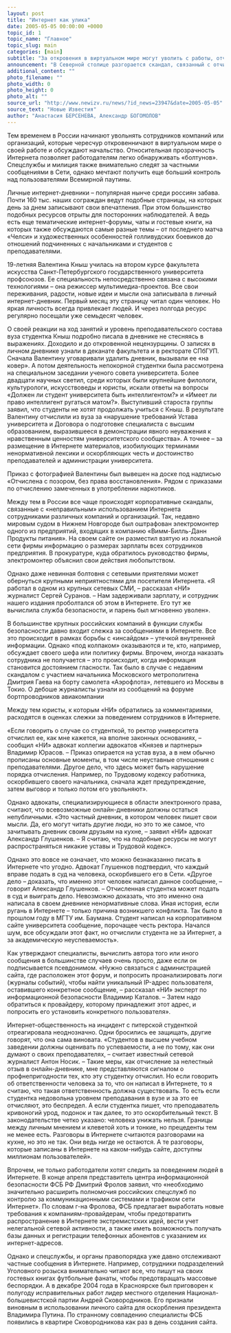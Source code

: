 ```yaml
---
layout: post
title: "Интернет как улика"
date: 2005-05-05 00:00:00 +0000
topic_id: 1
topic_name: "Главное"
topic_slug: main
categories: [main]
subtitle: "За откровения в виртуальном мире могут уволить с работы, отчислить из вуза и даже посадить в тюрьму"
announcement: "В Северной столице разгорается скандал, связанный с отчислением 19-летней студентки Валентины Кныш из Санкт-Петербургского гуманитарного университета профсоюзов (СПбГУП). Дело в том, что в своем личном интернет-дневнике Валентина нелестно отозвалась о преподавателях вуза."
additional_content: ""
photo_filename: ""
photo_width: 0
photo_height: 0
photo_alt: ""
source_url: "http://www.newizv.ru/news/?id_news=23947&date=2005-05-05"
source_text: "Новые Известия"
author: "Анастасия БЕРСЕНЕВА, Александр БОГОМОЛОВ"
---
```

Тем временем в России начинают увольнять сотрудников компаний или организаций, которые чересчур откровенничают в виртуальном мире о своей работе и обсуждают начальство. Относительная прозрачность Интернета позволяет работодателям легко обнаруживать «болтунов». Спецслужбы и милиция также внимательно следят за частными сообщениями в Сети, однако мечтают получить еще больший контроль над пользователями Всемирной паутины.

Личные интернет-дневники – популярная нынче среди россиян забава. Почти 160 тыс. наших сограждан ведут подобные страницы, на которых день за днем записывают свои впечатления. При этом большинство подобных ресурсов отрыты для посторонних наблюдателей. А ведь есть еще тематические интернет-форумы, чаты и гостевые книги, на которых также обсуждаются самые разные темы – от последнего матча «Челси» и художественных особенностей голливудских боевиков до отношений подчиненных с начальниками и студентов с преподавателями.

19-летняя Валентина Кныш училась на втором курсе факультета искусства Санкт-Петербургского государственного университета профсоюзов. Ее специальность непосредственно связана с высокими технологиями – она режиссер мультимедиа-проектов. Все свои переживания, радости, новые идеи и мысли она записывала в личный интернет-дневник. Первый месяц эту страницу читал один человек. Но яркая личность всегда привлекает людей. И через полгода ресурс регулярно посещали уже семьдесят человек.

О своей реакции на ход занятий и уровень преподавательского состава вуза студентка Кныш подробно писала в дневнике не стесняясь в выражениях. Доходило и до откровенной нецензурщины. О записях в личном дневнике узнали в деканате факультета и в ректорате СПбГУП. Сначала Валентину уговаривали удалить дневник, вызывали ее «на ковер». А потом деятельность непокорной студентки была рассмотрена на специальном заседании ученого совета университета. Более двадцати научных светил, среди которых были крупнейшие филологи, культурологи, искусствоведы и юристы, искали ответы на вопросы «Должен ли студент университета быть интеллигентом?» и «Имеет ли право интеллигент ругаться матом?». Выступивший староста группы заявил, что студенты не хотят продолжать учиться с Кныш. В результате Валентину отчислили из вуза за «нарушение требований Устава университета и Договора о подготовке специалиста с высшим образованием, выразившееся в демонстрации явного неуважения к нравственным ценностям университетского сообщества». А точнее – за размещение в Интернете материалов, изобилующих терминами ненормативной лексики и оскорбляющих честь и достоинство преподавателей и администрации университета.

Приказ с фотографией Валентины был вывешен на доске под надписью «Отчислена с позором, без права восстановления». Рядом с приказами по отчислению замеченных в употреблении наркотиков.

Между тем в России все чаще происходят корпоративные скандалы, связанные с «неправильным» использованием Интернета сотрудниками различных компаний и организаций. Так, недавно мировым судом в Нижнем Новгороде был оштрафован электромонтер одного из предприятий, входящих в компанию «Вимм-Билль-Данн Продукты питания». На своем сайте он разместил взятую из локальной сети фирмы информацию о размерах зарплаты всех сотрудников предприятия. В прокуратуре, куда обратилось руководство фирмы, электромонтер объяснил свои действия любопытством.

Однако даже невинная болтовня с сетевыми приятелями может обернуться крупными неприятностями для посетителя Интернета. «Я работал в одном из крупных сетевых СМИ, – рассказал «НИ» журналист Сергей Суранов. – Нам задерживали зарплату, и сотрудник нашего издания проболтался об этом в Интернете. Его тут же вычислила служба безопасности, и парень был мгновенно уволен».

В большинстве крупных российских компаний в функции службы безопасности давно входит слежка за сообщениями в Интернете. Все это происходит в рамках борьбы с «инсайдом» – утечкой внутренней информации. Однако «под колпаком» оказываются и те, кто, например, обсуждает своего шефа или политику фирмы. Впрочем, иногда наказать сотрудника не получается – это происходит, когда информация становится достоянием гласности. Так было в случае с недавним скандалом с участием начальника Московского метрополитена Дмитрия Гаева на борту самолета «Аэрофлота», летевшего из Москвы в Токио. О дебоше журналисты узнали из сообщений на форуме бортпроводников авиакомпании

Между тем юристы, к которым «НИ» обратились за комментариями, расходятся в оценках слежки за поведением сотрудников в Интернете.

«Если говорить о случае со студенткой, то ректор университета отчислил ее, как мне кажется, на вполне законных основаниях, – сообщил «НИ» адвокат коллегии адвокатов «Князев и партнеры» Владимир Юрасов. – Приказ опирается на устав вуза, а в нем обычно прописаны основные моменты, в том числе неуставные отношения с преподавателями. Другое дело, что здесь может быть нарушение порядка отчисления. Например, по Трудовому кодексу работника, оскорбившего своего начальника, сначала ждет предупреждение, затем выговор и только потом его увольняют».

Однако адвокаты, специализирующиеся в области электронного права, считают, что всевозможные онлайн-дневники должны остаться непубличными. «Это частный дневник, в котором человек пишет свои мысли. Да, его могут читать другие люди, но это то же самое, что зачитывать дневник своим друзьям на кухне, – заявил «НИ» адвокат Александр Глушенков. – Я считаю, что на подобные ресурсы не могут распространяться никакие уставы и Трудовой кодекс».

Однако это вовсе не означает, что можно безнаказанно писать в Интернете что угодно. Адвокат Глушенков подтвердил, что каждый вправе подать в суд на человека, оскорбившего его в Сети. «Другое дело – доказать, что именно этот человек написал данное сообщение, – говорит Александр Глушенков. – Отчисленная студентка может подать в суд и выиграть дело. Невозможно доказать, что это именно она написала в своем дневнике ненормативные слова. Иная история, если ругань в Интернете – только причина возникшего конфликта. Так было в прошлом году в МГТУ им. Баумана. Студент написал на корпоративном сайте университета сообщение, порочащее честь ректора. Начался шум, все обсуждали этот факт, но отчислили студента не за Интернет, а за академическую неуспеваемость».

Как утверждают специалисты, вычислить автора того или иного сообщения в большинстве случаев очень просто, даже если он подписывается псевдонимом. «Нужно связаться с администрацией сайта, где расположен этот форум, и попросить проанализировать логи (журналы событий), чтобы найти уникальный IP-адрес пользователя, оставившего конкретное сообщение, – рассказал «НИ» эксперт по информационной безопасности Владимир Каталов. – Затем надо обратиться к провайдеру, которому принадлежит этот адрес, и попросить его установить конкретного пользователя».

Интернет-общественность на инцидент с питерской студенткой отреагировала неоднозначно. Одни бросились ее защищать, другие говорят, что она сама виновата. «Студентов в высшем учебном заведении должны оценивать по успеваемости, а не по тому, как они думают о своих преподавателях, – считает известный сетевой журналист Антон Носик. – Такие меры, как отчисление за нелестный отзыв в онлайн-дневнике, мне представляются сигналом о профнепригодности тех, кто эту студентку отчислил. Но если говорить об ответственности человека за то, что он написал в Интернете, то я считаю, что такая ответственность должна существовать. То есть если студентка недовольна уровнем преподавания в вузе и за это ее отчисляют, это беспредел. А если студентка пишет, что преподаватель кривоногий урод, подонок и так далее, то это оскорбительный текст. В законодательстве четко указано: человека унижать нельзя. Границы между личным мнением и клеветой хоть и тонкие, но прецеденты тем не менее есть. Разговоры в Интернете считаются разговорами на кухне, но это не так. Они ведь нигде не остаются. А те разговоры, которые записаны в Интернете на каком-нибудь сайте, доступны миллионам пользователей».

Впрочем, не только работодатели хотят следить за поведением людей в Интернете. В конце апреля представитель центра информационной безопасности ФСБ РФ Дмитрий Фролов заявил, что «необходимо значительно расширить полномочия российских спецслужб по контролю за коммуникационными системами и трафиком сети Интернет». По словам г-на Фролова, ФСБ предлагает выработать новые требования к компаниям-провайдерам, чтобы предотвратить распространение в Интернете экстремистских идей, вести учет нелегальной сетевой активности, а также иметь возможность получать базы данных и регистрации телефонных абонентов с указанием их интернет-адресов.

Однако и спецслужбы, и органы правопорядка уже давно отслеживают частные сообщения в Интернете. Например, сотрудники подразделений Уголовного розыска внимательно читают все, что пишут на своих гостевых книгах футбольные фанаты, чтобы предотвращать массовые беспорядки. А в декабре 2004 года в Красноярске был приговорен к полугоду исправительных работ лидер местного отделения Национал-большевистской партии Андрей Сковородников. Его признали виновным в использовании личного сайта для оскорбления президента Владимира Путина. По странному совпадению специалисты ФСБ появились в квартире Сковородникова как раз в день создания сайта.

